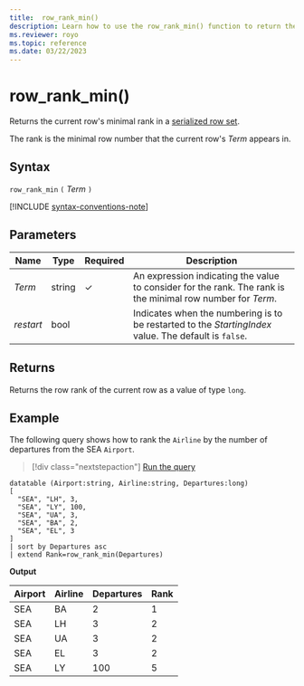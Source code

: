 ```yaml
---
title:  row_rank_min()
description: Learn how to use the row_rank_min() function to return the current row's minimal rank in a serialized row set.
ms.reviewer: royo
ms.topic: reference
ms.date: 03/22/2023
---
```

# row_rank_min()

Returns the current row's minimal rank in a [serialized row set](./windowsfunctions.md#serialized-row-set).

The rank is the minimal row number that the current row's *Term* appears in.

## Syntax

`row_rank_min` `(` *Term* `)`

[!INCLUDE [syntax-conventions-note](../../includes/syntax-conventions-note.md)]

## Parameters

|Name|Type|Required|Description|
|--|--|--|--|
|*Term*|string|&check;|An expression indicating the value to consider for the rank. The rank is the minimal row number for *Term*.|
| *restart*| bool | | Indicates when the numbering is to be restarted to the *StartingIndex* value. The default is `false`.|
  
## Returns

Returns the row rank of the current row as a value of type `long`.

## Example

The following query shows how to rank the `Airline` by the number of departures from the SEA `Airport`.

> [!div class="nextstepaction"]
> <a href="https://dataexplorer.azure.com/clusters/help/databases/Samples?query=H4sIAAAAAAAAA0tJLAHCpJxUBQ3HzKKC/KISq+KSosy8dB0FID8nMy8VzndJLUgsKiktSi22ysnPS9fk5Yrm5VJQUAp2dVTSUVDy8QCSxjooQpFA0tDAAEUw1BFDnROINEIRcvUBqeLliuXlqlEoBjpLIakSyQUKicXJIJnUipLUvBSFoMS8bNui/PL4IiAjPjczTwOhVBMA9lGyTeMAAAA=" target="_blank">Run the query</a>

```kusto
datatable (Airport:string, Airline:string, Departures:long)
[
  "SEA", "LH", 3,
  "SEA", "LY", 100,
  "SEA", "UA", 3,
  "SEA", "BA", 2,
  "SEA", "EL", 3
]
| sort by Departures asc
| extend Rank=row_rank_min(Departures)
```

**Output**

Airport  | Airline  | Departures  | Rank
---------|----------|-------------|------
SEA      | BA       | 2           | 1
SEA      | LH       | 3           | 2
SEA      | UA       | 3           | 2
SEA      | EL       | 3           | 2
SEA      | LY       | 100         | 5
